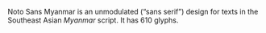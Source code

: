 Noto Sans Myanmar is an unmodulated (“sans serif”) design for texts in the Southeast Asian _Myanmar_ script. It has 610 glyphs.